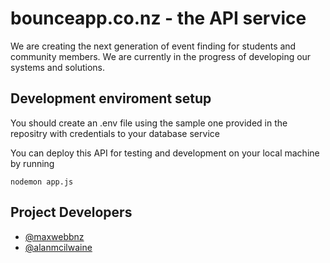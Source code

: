 # bounceapp.co.nz - the API service

We are creating the next generation of event finding for students and community members. We are currently in the progress of developing our systems and solutions.

## Development enviroment setup

You should create an .env file using the sample one provided in the repositry with credentials to your database service

You can deploy this API for testing and development on your local machine by running

```
nodemon app.js
```

## Project Developers

- [@maxwebbnz](https://www.github.com/maxwebbnz)
- [@alanmcilwaine](https://www.github.com/alanmcilwaine)
